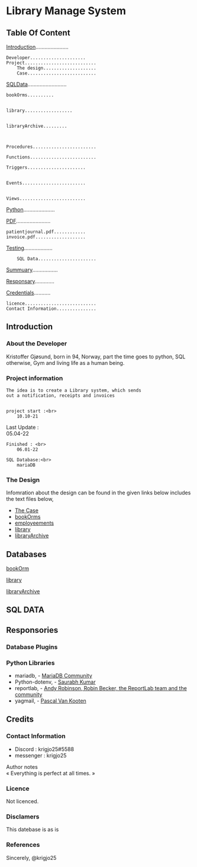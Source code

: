 # Library Manage System

## Table Of Content

[Introduction](#Introduction)......................
    
    Developer.....................
    Project...........................
        The design....................
        Case..........................

[SQLData](#Databases)..........................

    bookOrms..........


    library..................


    libraryArchive.........



    Procedures........................

    Functions.........................

    Triggers......................

            
    Events........................

    
    Views.........................


    
[Python](#Python).....................


[PDF](#PDF).......................

    patientjournal.pdf............
    invoice.pdf...................

[Testing](#Testing)...................

        SQL Data......................
    
[Summuary](#Summuary).................

[Responsary](#Responsary).............

[Credentials](#Credentials)...........

    licence...........................
    Contact Information...............

## Introduction

### About the Developer

Kristoffer Gjøsund, born in 94, Norway, part the time goes to python, SQL
otherwise, Gym and living life as a human being.

### Project information

    The idea is to create a Library system, which sends
    out a notification, receipts and invoices

 
    project start :<br>
        10.10-21

   Last Update :<br>
        05.04-22

    Finished : <br>
        06.01-22
    
    SQL Database:<br> 
        mariaDB
    
###  The Design

Infomration about the design can be found in the given links below
includes the text files below,

*   [The Case](https://github.com/krigjo25/Databases/blob/main/libraryManageSystem/Design/TheCase.md)
*   [bookOrms](https://github.com/krigjo25/Databases/blob/main/libraryManageSystem/Design/bookOrms.md)
*   [employeements](https://github.com/krigjo25/Databases/blob/main/libraryManageSystem/Design/employeement.md)
*   [library](https://github.com/krigjo25/Databases/blob/main/libraryManageSystem/Design/library.md)
*   [libraryArchive](https://github.com/krigjo25/Databases/blob/main/libraryManageSystem/Design/libraryArchive.md)

##  Databases

[bookOrm](https://github.com/krigjo25/Databases/blob/main/libraryManageSystem/bookOrms/)




[library](https://github.com/krigjo25/Databases/blob/main/libraryManageSystem/library/)



[libraryArchive](https://github.com/krigjo25/Databases/blob/main/libraryManageSystem/libraryArchive)


## SQL DATA

## Responsories

### Database Plugins

### Python Libraries 

*   mariadb, - [MariaDB Community](https://github.com/MariaDB)
*   Python-dotenv, - [Saurabh Kumar](https://github.com/skwebdeveloper)
*   reportlab, - [Andy Robinson, Robin Becker, the ReportLab team and the community](https://reportlab.com)
*   yagmail, - [Pascal Van Kooten]()

## Credits

### Contact Information

-   Discord : krigjo25#5588
-   messenger : krigjo25

Author notes<br>
« Everything is perfect at all times. »

###  Licence

Not licenced.

###  Disclamers

This datebase is as is

###  References

Sincerely, 
@krigjo25